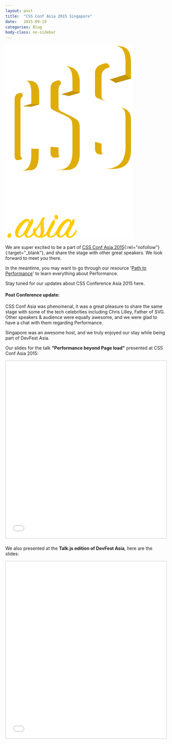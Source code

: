 ```yaml
---
layout: post
title:  "CSS Conf Asia 2015 Singapore"
date:   2015-09-19
categories: Blog
body-class: no-sidebar
---
```


<div class="center">
  <img src="/images/blog/cssconfasia.svg" alt="CSSConf.Asia 2015 Singapore" width="400" />
</div>

We are super excited to be a part of [CSS Conf Asia 2015](http://2015.cssconf.asia){:rel="nofollow"}{:target="_blank"}, and share the stage with other great speakers. We look forward to meet you there.

In the meantime, you may want to go through our resource '[Path to Performance](/path-to-performance/)' to learn everything about Performance.

Stay tuned for our updates about CSS Conference Asia 2015 here.

#### Post Conference update:

CSS Conf Asia was phenomenal, it was a great pleasure to share the same stage with some of the tech celebrities including Chris Lilley, Father of SVG. Other speakers & audience were equally awesome, and we were glad to have a chat with them regarding Performance.

Singapore was an awesome host, and we truly enjoyed our stay while being part of DevFest Asia.

Our slides for the talk **"Performance beyond Page load"** presented at CSS Conf Asia 2015:

<iframe src="//www.slideshare.net/slideshow/embed_code/key/dYzIpBPZl8nZUy" height="555" frameborder="0" marginwidth="0" marginheight="0" scrolling="no" style="border:1px solid #CCC; border-width:1px; margin-bottom:5px; max-width: 100%;width: 100%;" allowfullscreen> </iframe>

We also presented at the **Talk.js edition of DevFest Asia**, here are the slides:

<iframe src="//www.slideshare.net/slideshow/embed_code/key/4Z6tuxWLHPi8nd" height="555" frameborder="0" marginwidth="0" marginheight="0" scrolling="no" style="border:1px solid #CCC; border-width:1px; margin-bottom:5px; max-width: 100%;width: 100%;" allowfullscreen> </iframe>
